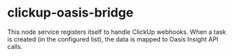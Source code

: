 # clickup-oasis-bridge

This node service registers itself to handle ClickUp webhooks. When a task is created (in the configured list), the data is mapped to Oasis Insight API calls.
